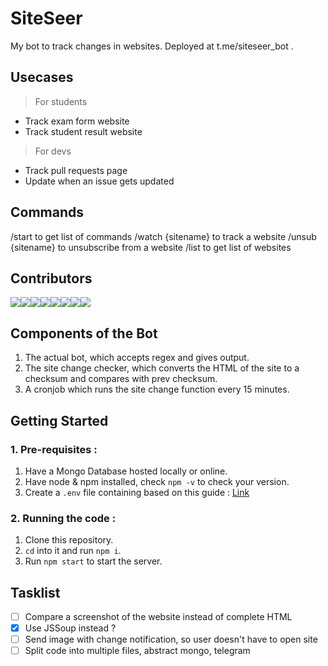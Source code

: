 # SiteSeer

My bot to track changes in websites. Deployed at t.me/siteseer_bot .

## Usecases

> For students

* Track exam form website
* Track student result website

> For devs

* Track pull requests page
* Update when an issue gets updated

## Commands

/start to get list of commands
/watch {sitename} to track a website
/unsub {sitename} to unsubscribe from a website
/list to get list of websites

## Contributors

[![](https://sourcerer.io/fame/akash-joshi/akash-joshi/SiteSeer-Website-Tracker/images/0)](https://sourcerer.io/fame/akash-joshi/akash-joshi/SiteSeer-Website-Tracker/links/0)[![](https://sourcerer.io/fame/akash-joshi/akash-joshi/SiteSeer-Website-Tracker/images/1)](https://sourcerer.io/fame/akash-joshi/akash-joshi/SiteSeer-Website-Tracker/links/1)[![](https://sourcerer.io/fame/akash-joshi/akash-joshi/SiteSeer-Website-Tracker/images/2)](https://sourcerer.io/fame/akash-joshi/akash-joshi/SiteSeer-Website-Tracker/links/2)[![](https://sourcerer.io/fame/akash-joshi/akash-joshi/SiteSeer-Website-Tracker/images/3)](https://sourcerer.io/fame/akash-joshi/akash-joshi/SiteSeer-Website-Tracker/links/3)[![](https://sourcerer.io/fame/akash-joshi/akash-joshi/SiteSeer-Website-Tracker/images/4)](https://sourcerer.io/fame/akash-joshi/akash-joshi/SiteSeer-Website-Tracker/links/4)[![](https://sourcerer.io/fame/akash-joshi/akash-joshi/SiteSeer-Website-Tracker/images/5)](https://sourcerer.io/fame/akash-joshi/akash-joshi/SiteSeer-Website-Tracker/links/5)[![](https://sourcerer.io/fame/akash-joshi/akash-joshi/SiteSeer-Website-Tracker/images/6)](https://sourcerer.io/fame/akash-joshi/akash-joshi/SiteSeer-Website-Tracker/links/6)[![](https://sourcerer.io/fame/akash-joshi/akash-joshi/SiteSeer-Website-Tracker/images/7)](https://sourcerer.io/fame/akash-joshi/akash-joshi/SiteSeer-Website-Tracker/links/7)

## Components of the Bot

1. The actual bot, which accepts regex and gives output.
2. The site change checker, which converts the HTML of the site to a checksum and compares with prev checksum.
3. A cronjob which runs the site change function every 15 minutes.

## Getting Started

### 1. Pre-requisites :

1. Have a Mongo Database hosted locally or online.
2. Have node & npm installed, check `npm -v` to check your version.
3. Create a `.env` file containing based on this guide : [Link](https://github.com/akash-joshi/SiteSeer-Website-Tracker/blob/master/ENV.md)

### 2. Running the code :

1. Clone this repository.
2. `cd` into it and run `npm i`.
3. Run `npm start` to start the server.

## Tasklist

- [ ] Compare a screenshot of the website instead of complete HTML
- [X] Use JSSoup instead ?
- [ ] Send image with change notification, so user doesn't have to open site
- [ ] Split code into multiple files, abstract mongo, telegram
